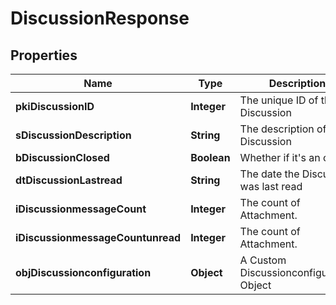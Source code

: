 

# DiscussionResponse

## Properties

Name | Type | Description | Notes
------------ | ------------- | ------------- | -------------
**pkiDiscussionID** | **Integer** | The unique ID of the Discussion | 
**sDiscussionDescription** | **String** | The description of the Discussion | 
**bDiscussionClosed** | **Boolean** | Whether if it&#39;s an closed | 
**dtDiscussionLastread** | **String** | The date the Discussion was last read |  [optional]
**iDiscussionmessageCount** | **Integer** | The count of Attachment. | 
**iDiscussionmessageCountunread** | **Integer** | The count of Attachment. | 
**objDiscussionconfiguration** | **Object** | A Custom Discussionconfiguration Object |  [optional]




